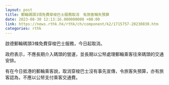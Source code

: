 ```yaml
---
layout: post
title: 郵輪碼頭3項免費穿梭巴士服務取消　有旅客稱失預算
date: 2023-08-30 12:13:16.000000000 +08:00
link: https://news.rthk.hk/rthk/ch/component/k2/1715757-20230830.htm
categories: rthk
---
```


啟德郵輪碼頭3條免費穿梭巴士服務，今日起取消。

政府表示，不應長期介入碼頭的營運，並長期以公帑處理郵輪乘客往來碼頭的交通安排。

有在今日抵港的郵輪乘客說，取消穿梭巴士沒有事先宣傳，令旅客失預算，亦有旅客認為，不應以公帑支付乘客交通費。
